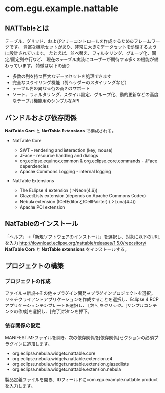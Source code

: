 # com.egu.example.nattable

## NATTableとは
テーブル、グリッド、およびツリーコントロールを作成するためのフレームワークです。
豊富な機能セットがあり、非常に大きなデータセットを処理するように設計されています。
たとえば、並べ替え、フィルタリング、グループ化、固定/固定列や行など、
現在のテーブル実装にユーザーが期待する多くの機能が備わっています。
特徴は以下の通り

* 多数の列を持つ巨大なデータセットを処理できます
* 完全なスタイリング機能（列ヘッダーのスタイリングなど）
* テーブル内の異なる行の高さのサポート
* ソート、フィルタリング、スタイル設定、グループ化、動的更新などの高度なテーブル機能用のシンプルなAPI

## バンドルおよび依存関係
**NatTable Core** と **NatTable Extensions** で構成される。

* NatTable Core
    * SWT - rendering and interaction (key, mouse)
    * JFace - resource handling and dialogs
    * org.eclipse.equinox.common & org.eclipse.core.commands - JFace dependencies
    * Apache Commons Logging - internal logging

* NatTable Extensions
    * The Eclipse 4 extension ( >Neon(4.6))
    * GlazedLists extension (depends on Apache Commons Codec)
    * Nebula extension (ICellEditorとICellPainter) ( >Luna(4.4))
    * Apache POI extension

## NatTableのインストール
「ヘルプ」→「新規ソフトウェアのインストール」を選択し、対象に以下のURLを入力
http://download.eclipse.org/nattable/releases/1.5.0/repository/
**NatTable Core** と **NatTable extensions** をインストールする。

## プロジェクトの構築
### プロジェクトの作成
ファイル→新規→その他→プラグイン開発→プラグインプロジェクトを選択。
リッチクライアントアプリケーションを作成することを選択し、Eclipse 4 RCPアプリケーションテンプレートを選択し、
[次へ]をクリック。[サンプルコンテンツの作成]を選択し、[完了]ボタンを押下。

### 依存関係の設定
MANIFEST.MFファイルを開き、次の依存関係を[依存関係]セクションの必須プラグインに追加します。

* org.eclipse.nebula.widgets.nattable.core
* org.eclipse.nebula.widgets.nattable.extension.e4
* org.eclipse.nebula.widgets.nattable.extension.glazedlists
* org.eclipse.nebula.widgets.nattable.extension.nebula

製品定義ファイルを開き、IDフィールドにcom.egu.example.nattable.productを入力します。
